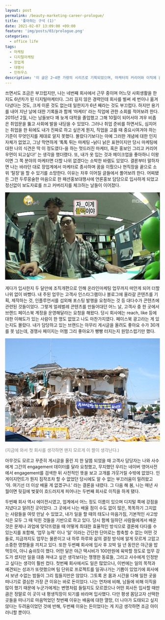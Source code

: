 ```yaml
---
layout: post
permalink: /beauty-marketing-career-prologue/
title: '좋아하는 구석 (1)'
date: 2021-02-07 13:09:00 +09:00
feature: 'img/posts/03/prologue.png'
categories:
  - office life
tags:
  - 마케팅
  - 디지털마케팅
  - 장업계
  - 대행사
  - 인하우스
description: '이 글은 2~4편 가량의 시리즈로 기획되었으며, 마케터의 커리어와 이직에 관한 이야기를 다룰 예정입니다. 글을 쓴 목적은 저의 지난 날을 되돌아보기 위함도 있으나 무엇보다도 수많은 사회초년생들이 저처럼 신중하지 않은 선택으로 시간을 낭비하지 않기를, 그리고 저보다는 좀 더 빠르게 원하는 경력을 쌓아가기를 바라는 것이 가장 큽니다.'
---
```


쓰면서도 조금은 부끄럽지만, 나는 네번째 회사에서 근무 중이며 어느덧 사회생활을 한지도 6년차가 된 디지털마케터다. 그리 길지 않은 경력인데 회사를 벌써 세 번이나 옮겨 다녔다는 것도, 크게 이룬 것도 없는데 일한지가 6년 째라는 것도 부끄럽다. 하지만 용기를 내어 지난 날에 대한 기록들과 함께 ‘마케터’ 라는 직업에 관한 소회를 적어보려 한다.
2015년 2월, 나는 남들보다 꽤 늦게 대학을 졸업했고 그해 10월이 되어서야 겨우 비좁은 취업문을 뚫고 사회에 발을 내딛을 수 있었다. 그러나 취업 준비를 하면서도, 심지어는 취업을 한 뒤에도 내가 진짜로 하고 싶은게 뭔지, 직업을 고를 때 중요시여겨야 하는 기준이 무엇인지를 제대로 알지 못했다. 몰랐다기보다는 아예 그러한 개념에 대한 인지 자체가 없었고, 그냥 막연하게 ‘톡톡 튀는 마케팅 –낡디 낡은 표현이지만 당시 마케팅에 대한 나의 식견은 딱 이 정도였다-을 하는 멋드러진 마케터, 혹은 홍보인 그리고 커리어우먼이 되고싶다!’ 는 생각을 했더랬다.
또, 내가 옷 입는 것과 메이크업을 좋아하니 이왕이면 그 쪽 분야의 마케터면 더할 나위 없겠다는 소박한 바램도 있었다. 결론부터 말하자면 나는 바라던 대로 장업계에서 마케터로 종사하며 꿈을 이뤘으나 현직장을 끝으로 소위 ‘탈장’을 할 수 있기를 소망한다. 이유는 차후 이어질 글들에서 풀어보려 한다.
어찌됐든 그런 두루뭉술한 마음으로 한 패션홍보대행사에 언론홍보 담당으로 입사하게 되었고 정신없이 보도자료를 쓰고 커버리지를 체크하는 날들이 이어졌다.


![사진1](/img/posts/01/click.jpg)

게다가 입사한지 두 달만에 조직개편으로 인해 온라인마케팅 업무까지 떠안게 되어 더할 나위 없이 바빴다. 내 주된 업무는 고객사 인스타그램이나 블로그에 올라갈 콘텐츠를 기획, 제작하는 것, 인플루언서를 섭외해 포스팅 발행을 요청하는 것 등 대다수가 콘텐츠에 관련된 것들이었다. 그렇게 얼레벌레 콘텐츠를 만들어대던 어느 날, 고객사 중 한 곳에서 브랜드 페이스북 계정을 운영해달라는 요청을 해왔다. 당시 회사에는 reach, like 등에 대한 이해도가 있는 사람이 한 명도 없었고 나도 마찬가지였다. 페이스북 광고라는 게 있는지도 몰랐다. 내가 담당하고 있는 브랜드는 아무리 게시글을 올려도 좋아요 수가 30개를 못 넘는데, 경쟁사 페이지는 어쩜 그리 좋아요가 빵빵 터지는지 원망스럽기만 했다.


![사진2](/img/posts/01/1stcompany.jpg)


<font color=grey>(지금에 와서 첫 회사를 생각하면 왠지 모르게 이 짤이 생각난다.)</font>

아무것도 모르고 꾸준히 게시글을 올린 지 한 달쯤 되었을 때 고객사 담당자는 나와 사수에게 그간의 engagement 데이터를 달라 요청했고, 무지했던 우리는 네이버 영어사전에서 engagement를 검색한 뒤 사전적인 뜻을 보고 고개를 갸웃거릴 수밖에 없었다. 인게이지먼트가 뭔지 짐작조차 할 수 없었던 당시에도 알 수 없는 부끄러움이 밀려왔고 ‘아. 여기선 더 이상 배울 게 없겠구나.’ 라는 결론을 내렸다. 그 다음 해 봄, 나는 매년 사월이면 뒷길에 벚꽃이 흐드러지게 피어나는 두번째 회사로 이직을 하게 됐다.

두번째 회사 역시 에이전시였고, 업계에서 어느 정도 이름이 있으며 디지털 쪽에 강점을 지녔다고 알려진 곳이었다. 그 곳에서 나는 배울 점이 수도 없이 많은, 똑똑하기 그지없는 사람들을 여럿 만날 수 있었고, 내가 일을 할 때의 태도나 마음가짐, 기본적인 사고방식은 모두 그 때 익힌 것들을 기반으로 하고 있다. 당시 함께 일하던 사람들에게서 배운 것은 문제나 과업에 맞닥뜨렸을 때 어떻게 최대한 효율적인 방식으로 결론에 다다를 수 있는지를 포함해, ‘업무 능력’ 이나 ‘일’ 이라는 간단한 단어로는 함축할 수 없는 어떤 것들로, 지금까지도 업무는 물론이고 내 하루 하루와 삶의 결정 방식에 알게 모르게 고맙고 소중한 영향들을 끼치고 있다.
또한 두번째 회사에 입사 후 꼬박 일 년 동안은 야근을 밥먹듯이, 아니 숨쉬듯이 했다. 어떤 달은 야근 택시비가 100만원에 육박할 정도로 업무 강도가 셌지만 일을 대충 쳐내고 싶은 생각보다는 쟁쟁한 동료들, 그리고 사수에게 인정받고 싶다는 생각이 훨씬 컸다. 첫번째 회사에서도 일은 많았으나, 이번에는 일의 목적과 예견되는 성과가 또렷했으며 팀 단위로 프로젝트를 일궈나가는 기쁨이 있었기에 회사에서 보낸 수없는 밤들이 그리 힘들지만은 않았다.
그토록 온 몸과 시간을 다해 일한 곳을 떠나기로 결심한 가장 큰 이유는 바로 돈이었다. 나는 연차에 비해, 남들에 비해 이직을 많이 했기 때문에 누군가에게는 변명처럼 들릴지도 모르겠으나 어떤 회사든 입사할 때만큼은 정말로 이 곳이 내 평생직장이 되기를 바라며 입사했다. 다만 평생 몸담고자 선택한 곳들을 떠나기로 마음먹었던 첫번째 이유는 배움에 대한 열망, 더 나아가 도태되고 싶지 않다는 두려움이었던 것에 반해, 두번째 이유는 돈이었다는 게 지금 생각하면 조금 아이러니할 뿐이다.
